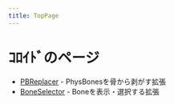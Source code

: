 ```yaml
---
title: TopPage
---
```

# ｺﾛｲﾄﾞのページ
- [PBReplacer](PBReplacer/index.md) - PhysBonesを骨から剥がす拡張
- [BoneSelector](BoneSelector/index.md) - Boneを表示・選択する拡張
